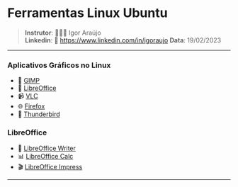# Ferramentas Linux Ubuntu

>**Instrutor**: 👨🏾‍💻 Igor Araújo    
**Linkedin**: 🔗 https://www.linkedin.com/in/igoraujo
**Data**: 19/02/2023

---

### Aplicativos Gráficos no Linux

- :sunrise_over_mountains: [GIMP](https://www.gimp.org/)
- :pencil: [LibreOffice](https://www.libreoffice.org/)
- :video_camera: [VLC](https://www.videolan.org/vlc/)
- :globe_with_meridians: [Firefox](https://www.mozilla.org/firefox/)
- :email: [Thunderbird](https://www.thunderbird.net/)

### LibreOffice

- :pencil: [LibreOffice Writer](https://www.libreoffice.org/discover/writer/)
- :bar_chart: [LibreOffice Calc](https://www.libreoffice.org/discover/calc/)
- :clapper: [LibreOffice Impress](https://www.libreoffice.org/discover/impress/)

---